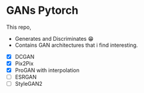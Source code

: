 # GANs Pytorch

This repo, 
- Generates and Discriminates :grin:
- Contains GAN architectures that i find interesting.

- [x] DCGAN
- [x] Pix2Pix
- [x] ProGAN with interpolation
- [ ] ESRGAN
- [ ] StyleGAN2
